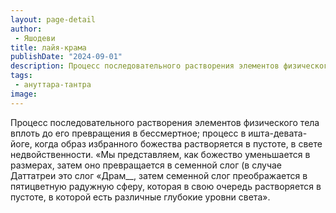 ```yaml
---
layout: page-detail
author:
 - Яшодеви
title: лайя-крама
publishDate: "2024-09-01"
description: Процесс последовательного растворения элементов физического тела вплоть до его превращения в бессмертное; процесс в ишта-девата-йоге, когда образ избранного божества растворяется в пустоте, в свете недвойственности.
tags:
 - ануттара-тантра
image: 
---
```


Процесс последовательного растворения элементов физического тела вплоть до его превращения в бессмертное; процесс в ишта-девата-йоге, когда образ избранного божества растворяется в пустоте, в свете недвойственности.
 «Мы представляем, как божество уменьшается в размерах, затем оно превращается в семенной слог (в случае Даттатреи это слог «Драм__, затем семенной слог преображается в пятицветную радужную сферу, которая в свою очередь растворяется в пустоте, в которой есть различные глубокие уровни света».

